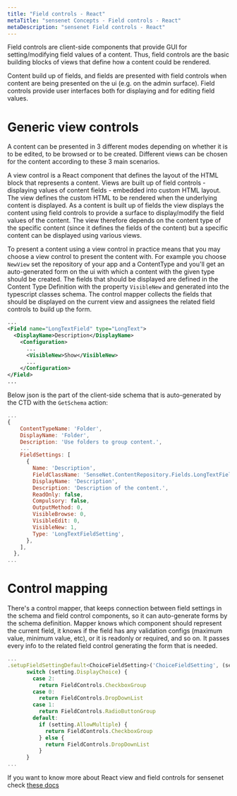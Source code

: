 ```yaml
---
title: "Field controls - React"
metaTitle: "sensenet Concepts - Field controls - React"
metaDescription: "sensenet Field controls - React"
---
```


Field controls are client-side components that provide GUI for setting/modifying field values of a content. Thus, field controls are the basic building blocks of views that define how a content could be rendered.

Content build up of fields, and fields are presented with field controls when content are being presented on the ui (e.g. on the admin surface). Field controls provide user interfaces both for displaying and for editing field values.

# Generic view controls

A content can be presented in 3 different modes depending on whether it is to be edited, to be browsed or to be created. Different views can be chosen for the content according to these 3 main scenarios.

A view control is a React component that defines the layout of the HTML block that represents a content. Views are built up of field controls - displaying values of content fields - embedded into custom HTML layout. The view defines the custom HTML to be rendered when the underlying content is displayed. As a content is built up of fields the view displays the content using field controls to provide a surface to display/modify the field values of the content. The view therefore depends on the content type of the specific content (since it defines the fields of the content) but a specific content can be displayed using various views.

To present a content using a view control in practice means that you may choose a view control to present the content with. For example you choose `NewView` set the repository of your app and a ContentType and you'll get an auto-generated form on the ui with which a content with the given type should be created. The fields that should be displayed are defined in the Content Type Definition with the property `VisibleNew` and generated into the typescript classes schema. The control mapper collects the fields that should be displayed on the current view and assignees the related field controls to build up the form.

```xml
...
<Field name="LongTextField" type="LongText">
  <DisplayName>Description</DisplayName>
    <Configuration>
      ...
      <VisibleNew>Show</VisibleNew>
      ...
    </Configuration>
</Field>
...
```

Below json is the part of the client-side schema that is auto-generated by the CTD with the `GetSchema` action:

```js
...
{
    ContentTypeName: 'Folder',
    DisplayName: 'Folder',
    Description: 'Use folders to group content.',
    ...
    FieldSettings: [
      {
        Name: 'Description',
        FieldClassName: 'SenseNet.ContentRepository.Fields.LongTextField',
        DisplayName: 'Description',
        Description: 'Description of the content.',
        ReadOnly: false,
        Compulsory: false,
        OutputMethod: 0,
        VisibleBrowse: 0,
        VisibleEdit: 0,
        VisibleNew: 1,
        Type: 'LongTextFieldSetting',
      },
    ],
  },
...
```

# Control mapping

There's a control mapper, that keeps connection between field settings in the schema and field control components, so it can auto-generate forms by the schema definition. Mapper knows which component should represent the current field, it knows if the field has any validation configs (maximum value, minimum value, etc), or it is readonly or required, and so on. It passes every info to the related field control generating the form that is needed.

```js
...
.setupFieldSettingDefault<ChoiceFieldSetting>('ChoiceFieldSetting', (setting) => {
      switch (setting.DisplayChoice) {
        case 2:
          return FieldControls.CheckboxGroup
        case 0:
          return FieldControls.DropDownList
        case 1:
          return FieldControls.RadioButtonGroup
        default:
          if (setting.AllowMultiple) {
            return FieldControls.CheckboxGroup
          } else {
            return FieldControls.DropDownList
          }
      }
...
```

<note severity="info">If you want to know more about React view and field controls for sensenet check <a target="_blank" href="https://sn-react-component-docs.netlify.app/">these docs</a></note>
